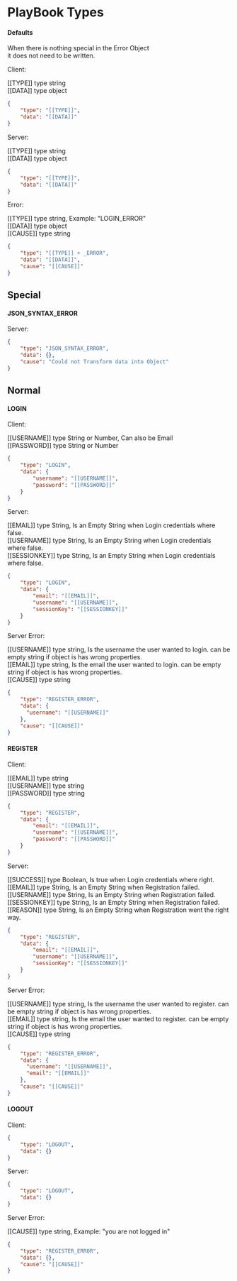 # PlayBook Types

#### Defaults
When there is nothing special in the Error Object  
it does not need to be written.  

Client:  
  
[[TYPE]] type string  
[[DATA]] type object

```JSON
{   
    "type": "[[TYPE]]",  
    "data": "[[DATA]]"  
}
```

Server:  

[[TYPE]] type string  
[[DATA]] type object  

```JSON
{   
    "type": "[[TYPE]]",  
    "data": "[[DATA]]"
}
```

Error:  

[[TYPE]] type string, Example: "LOGIN_ERROR"  
[[DATA]] type object   
[[CAUSE]] type string   

```JSON
{   
    "type": "[[TYPE]] + _ERROR",
    "data": "[[DATA]]",
    "cause": "[[CAUSE]]"
}
```

## Special

#### JSON_SYNTAX_ERROR

Server:  
  
```JSON
{   
    "type": "JSON_SYNTAX_ERROR",
    "data": {},
    "cause": "Could not Transform data into Object"
}
```

## Normal   

#### LOGIN
Client:  

[[USERNAME]] type String or Number, Can also be Email   
[[PASSWORD]] type String or Number  
  
```JSON
{   
    "type": "LOGIN",  
    "data": {  
        "username": "[[USERNAME]]",  
        "password": "[[PASSWORD]]"  
    }  
}
```

Server:  

[[EMAIL]] type String, Is an Empty String when Login credentials where false.  
[[USERNAME]] type String, Is an Empty String when Login credentials where false.  
[[SESSIONKEY]] type String, Is an Empty String when Login credentials where false.  
  
```JSON
{   
    "type": "LOGIN",  
    "data": {  
        "email": "[[EMAIL]]",
        "username": "[[USERNAME]]",
        "sessionKey": "[[SESSIONKEY]]"
    }  
}
```

Server Error:  
  
[[USERNAME]] type string, Is the username the user wanted to login. can be empty string if object is has wrong properties.   
[[EMAIL]] type string, Is the email the user wanted to login. can be empty string if object is has wrong properties.  
[[CAUSE]] type string   

```JSON
{   
    "type": "REGISTER_ERROR",
    "data": {
      "username": "[[USERNAME]]"
    },
    "cause": "[[CAUSE]]"
}
```

#### REGISTER  
  
Client:  

[[EMAIL]] type string  
[[USERNAME]] type string  
[[PASSWORD]] type string  
  
```JSON
{   
    "type": "REGISTER",  
    "data": {
        "email": "[[EMAIL]]",
        "username": "[[USERNAME]]",
        "password": "[[PASSWORD]]"  
    }  
}
```

Server:  
  
[[SUCCESS]] type Boolean, Is true when Login credentials where right.    
[[EMAIL]] type String, Is an Empty String when Registration failed.  
[[USERNAME]] type String, Is an Empty String when Registration failed.  
[[SESSIONKEY]] type String, Is an Empty String when Registration failed.  
[[REASON]] type String, Is an Empty String when Registration went the right way.  

```JSON
{   
    "type": "REGISTER",  
    "data": {  
        "email": "[[EMAIL]]",
        "username": "[[USERNAME]]",
        "sessionKey": "[[SESSIONKEY]]"
    }  
}
```  

Server Error:  
  
[[USERNAME]] type string, Is the username the user wanted to register. can be empty string if object is has wrong properties.  
[[EMAIL]] type string, Is the email the user wanted to register. can be empty string if object is has wrong properties.  
[[CAUSE]] type string   
  
```JSON
{   
    "type": "REGISTER_ERROR",
    "data": {
      "username": "[[USERNAME]]",
      "email": "[[EMAIL]]"
    },
    "cause": "[[CAUSE]]"
}
```

#### LOGOUT
Client:  

  
```JSON
{   
    "type": "LOGOUT",  
    "data": {}  
}
```

Server:   
  
```JSON
{   
    "type": "LOGOUT",  
    "data": {}  
}
```

Server Error:  
   
[[CAUSE]] type string, Example: "you are not logged in"   

```JSON
{   
    "type": "REGISTER_ERROR",
    "data": {},
    "cause": "[[CAUSE]]"
}
```
